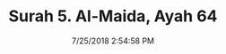 ---
title       : "Surah 5. Al-Maida, Ayah 64"
date        : 7/25/2018 2:54:58 PM
draft       : false
type        : "quran"
layout      : "compare"
BookCode    : "CMP"
SurahNumber : "5"
AyahNumber  : "64"
TotalAyah   : "120"
---